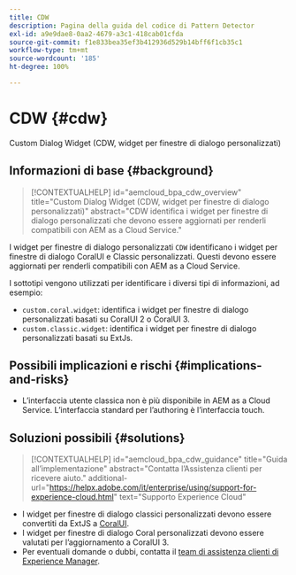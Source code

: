 ```yaml
---
title: CDW
description: Pagina della guida del codice di Pattern Detector
exl-id: a9e9dae8-0aa2-4679-a3c1-418cab01cfda
source-git-commit: f1e833bea35ef3b412936d529b14bff6f1cb35c1
workflow-type: tm+mt
source-wordcount: '185'
ht-degree: 100%

---
```


# CDW {#cdw}

Custom Dialog Widget (CDW, widget per finestre di dialogo personalizzati)

## Informazioni di base {#background}

>[!CONTEXTUALHELP]
>id="aemcloud_bpa_cdw_overview"
>title="Custom Dialog Widget (CDW, widget per finestre di dialogo personalizzati)"
>abstract="CDW identifica i widget per finestre di dialogo personalizzati che devono essere aggiornati per renderli compatibili con AEM as a Cloud Service."

I widget per finestre di dialogo personalizzati `CDW` identificano i widget per finestre di dialogo CoralUI e Classic personalizzati. Questi devono essere aggiornati per renderli compatibili con AEM as a Cloud Service.

I sottotipi vengono utilizzati per identificare i diversi tipi di informazioni, ad esempio:

* `custom.coral.widget`: identifica i widget per finestre di dialogo personalizzati basati su CoralUI 2 o CoralUI 3.
* `custom.classic.widget`: identifica i widget per finestre di dialogo personalizzati basati su ExtJs.

## Possibili implicazioni e rischi {#implications-and-risks}

* L’interfaccia utente classica non è più disponibile in AEM as a Cloud Service. L’interfaccia standard per l’authoring è l’interfaccia touch.

## Soluzioni possibili {#solutions}

>[!CONTEXTUALHELP]
>id="aemcloud_bpa_cdw_guidance"
>title="Guida all’implementazione"
>abstract="Contatta l’Assistenza clienti per ricevere aiuto."
>additional-url="https://helpx.adobe.com/it/enterprise/using/support-for-experience-cloud.html" text="Supporto Experience Cloud"

* I widget per finestre di dialogo classici personalizzati devono essere convertiti da ExtJS a [CoralUI](https://developer.adobe.com/experience-manager/reference-materials/6-5/coral-ui/coralui3/getting-started.html).
* I widget per finestre di dialogo Coral personalizzati devono essere valutati per l’aggiornamento a CoralUI 3.
* Per eventuali domande o dubbi, contatta il [team di assistenza clienti di Experience Manager](https://helpx.adobe.com/it/enterprise/using/support-for-experience-cloud.html).
